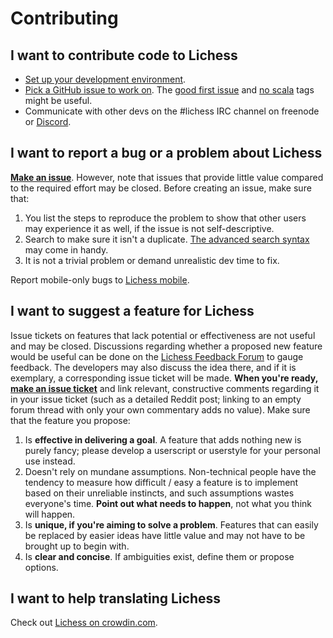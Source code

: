 # Contributing

## I want to contribute code to Lichess

- [Set up your development environment](https://github.com/ornicar/lila/wiki/Lichess-Development-Onboarding).
- [Pick a GitHub issue to work on](https://github.com/ornicar/lila/issues). The [good first issue](https://github.com/ornicar/lila/issues?q=is%3Aissue+is%3Aopen+label%3A%22good+first+issue%22) and [no scala](https://github.com/ornicar/lila/issues?q=is%3Aissue+is%3Aopen+label%3A%22no+scala%22) tags might be useful.
- Communicate with other devs on the #lichess IRC channel on freenode or [Discord](https://discord.gg/hy5jqSs).

## I want to report a bug or a problem about Lichess

[**Make an issue**](https://github.com/ornicar/lila/issues/new). However, note that issues that provide little value compared to the required effort may be closed. Before creating an issue, make sure that:

1. You list the steps to reproduce the problem to show that other users may experience it as well, if the issue is not self-descriptive.
2. Search to make sure it isn't a duplicate. [The advanced search syntax](https://help.github.com/articles/searching-issues/) may come in handy.
3. It is not a trivial problem or demand unrealistic dev time to fix.

Report mobile-only bugs to [Lichess mobile](https://github.com/veloce/lichobile/).

## I want to suggest a feature for Lichess

Issue tickets on features that lack potential or effectiveness are not useful and may be closed. Discussions regarding whether a proposed new feature would be useful can be done on the [Lichess Feedback Forum](https://lichess.org/forum/lichess-feedback) to gauge feedback. The developers may also discuss the idea there, and if it is exemplary, a corresponding issue ticket will be made. **When you're ready, [make an issue ticket](https://github.com/ornicar/lila/issues/new)** and link relevant, constructive comments regarding it in your issue ticket (such as a detailed Reddit post; linking to an empty forum thread with only your own commentary adds no value). Make sure that the feature you propose:

1. Is **effective in delivering a goal**. A feature that adds nothing new is purely fancy; please develop a userscript or userstyle for your personal use instead.
2. Doesn't rely on mundane assumptions. Non-technical people have the tendency to measure how difficult / easy a feature is to implement based on their unreliable instincts, and such assumptions wastes everyone's time. **Point out what needs to happen**, not what you think will happen.
3. Is **unique, if you're aiming to solve a problem**. Features that can easily be replaced by easier ideas have little value and may not have to be brought up to begin with.
4. Is **clear and concise**. If ambiguities exist, define them or propose options.

## I want to help translating Lichess

Check out [Lichess on crowdin.com](https://crowdin.com/project/lichess).
